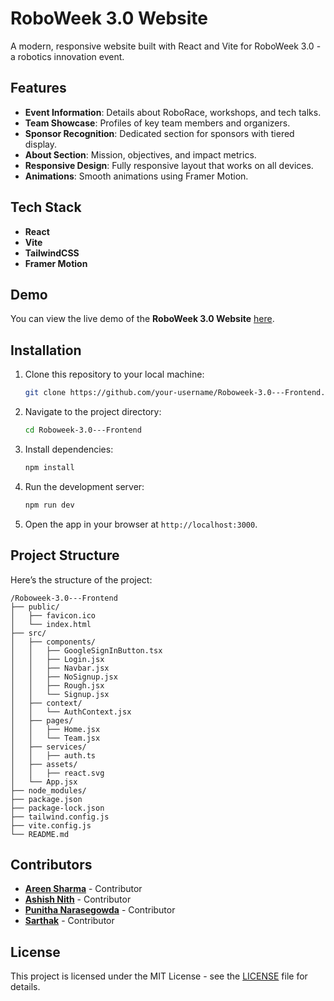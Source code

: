 # RoboWeek 3.0 Website

A modern, responsive website built with React and Vite for RoboWeek 3.0 - a robotics innovation event.

## Features

- **Event Information**: Details about RoboRace, workshops, and tech talks.
- **Team Showcase**: Profiles of key team members and organizers.
- **Sponsor Recognition**: Dedicated section for sponsors with tiered display.
- **About Section**: Mission, objectives, and impact metrics.
- **Responsive Design**: Fully responsive layout that works on all devices.
- **Animations**: Smooth animations using Framer Motion.

## Tech Stack

- **React**
- **Vite**
- **TailwindCSS**
- **Framer Motion**

## Demo

You can view the live demo of the **RoboWeek 3.0 Website** [here](https://roboweek-3-0.vercel.app/).

## Installation

1. Clone this repository to your local machine:
    ```bash
    git clone https://github.com/your-username/Roboweek-3.0---Frontend.git
    ```
2. Navigate to the project directory:
    ```bash
    cd Roboweek-3.0---Frontend
    ```
3. Install dependencies:
    ```bash
    npm install
    ```
4. Run the development server:
    ```bash
    npm run dev
    ```
5. Open the app in your browser at `http://localhost:3000`.

## Project Structure

Here’s the structure of the project:
```
/Roboweek-3.0---Frontend
├── public/
│   ├── favicon.ico
│   └── index.html
├── src/
│   ├── components/
│   │   ├── GoogleSignInButton.tsx
│   │   ├── Login.jsx
│   │   ├── Navbar.jsx
│   │   ├── NoSignup.jsx
│   │   ├── Rough.jsx
│   │   └── Signup.jsx
│   ├── context/
│   │   └── AuthContext.jsx
│   ├── pages/
│   │   ├── Home.jsx
│   │   └── Team.jsx
│   ├── services/
│   │   ├── auth.ts
│   ├── assets/
│   │   ├── react.svg
│   └── App.jsx
├── node_modules/
├── package.json
├── package-lock.json
├── tailwind.config.js
├── vite.config.js
└── README.md
```

## Contributors

- **[Areen Sharma](https://github.com/AreenSharma)** - Contributor
- **[Ashish Nith](https://github.com/AshishNith)** - Contributor
- **[Punitha Narasegowda](https://github.com/PunithaNarasegowda)** - Contributor
- **[Sarthak](https://github.com/Sarthak1970)** - Contributor

## License

This project is licensed under the MIT License - see the [LICENSE](LICENSE) file for details.


